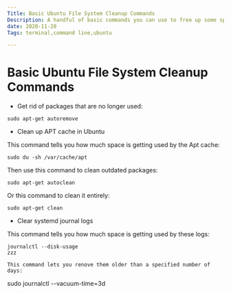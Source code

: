 ```yaml
---
Title: Basic Ubuntu File System Cleanup Commands
Description: A handful of basic commands you can use to free up some space on an Ubuntu server
date: 2020-11-20
Tags: terminal,command line,ubuntu

---
```


# Basic Ubuntu File System Cleanup Commands

- Get rid of packages that are no longer used:

```
sudo apt-get autoremove
```

- Clean up APT cache in Ubuntu

This command tells you how much space is getting used by the Apt cache:

```
sudo du -sh /var/cache/apt
```

Then use this command to clean outdated packages:

```
sudo apt-get autoclean
```

Or this command to clean it entirely:

```
sudo apt-get clean
```

- Clear systemd journal logs 

This command tells you how much space is getting used by these logs:

```
journalctl --disk-usage
zzz

This command lets you renove them older than a specified number of days:

```
sudo journalctl --vacuum-time=3d
````
